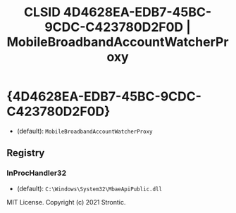 ﻿---
title: "CLSID 4D4628EA-EDB7-45BC-9CDC-C423780D2F0D | MobileBroadbandAccountWatcherProxy"
excerpt: What is COM-Object CLSID 4D4628EA-EDB7-45BC-9CDC-C423780D2F0D?
---

# {4D4628EA-EDB7-45BC-9CDC-C423780D2F0D}

* (default): `MobileBroadbandAccountWatcherProxy`

## Registry


### InProcHandler32

* (default): `C:\Windows\System32\MbaeApiPublic.dll`

MIT License. Copyright (c) 2021 Strontic.


